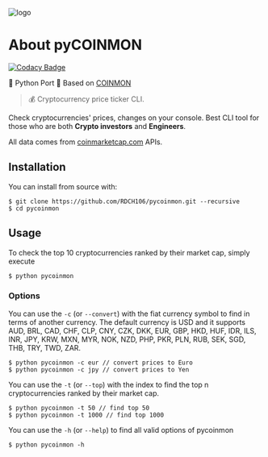 ![logo](https://raw.githubusercontent.com/RDCH106/pycoinmon/master/logo.png)

# About pyCOINMON

[![Codacy Badge](https://api.codacy.com/project/badge/Grade/30fca0e3463649f88584cd89c118eac2)](https://www.codacy.com/app/RDCH106/pycoinmon?utm_source=github.com&utm_medium=referral&utm_content=RDCH106/pycoinmon&utm_campaign=badger)

🐍 Python Port 🐍 Based on [COINMON](https://github.com/bichenkk/coinmon)

> 💰 Cryptocurrency price ticker CLI.

Check cryptocurrencies' prices, changes on your console.
Best CLI tool for those who are both **Crypto investors** and **Engineers**.

All data comes from [coinmarketcap.com](https://coinmarketcap.com/) APIs.

## Installation

You can install from source with:

```
$ git clone https://github.com/RDCH106/pycoinmon.git --recursive
$ cd pycoinmon
```

## Usage

To check the top 10 cryptocurrencies ranked by their market cap, simply execute
```
$ python pycoinmon
```

### Options

You can use the `-c` (or `--convert`) with the fiat currency symbol to find in terms of another currency.
The default currency is USD and it supports AUD, BRL, CAD, CHF, CLP, CNY, CZK, DKK, EUR, GBP, HKD, HUF, IDR, ILS, INR, JPY, KRW, MXN, MYR, NOK, NZD, PHP, PKR, PLN, RUB, SEK, SGD, THB, TRY, TWD, ZAR.

```
$ python pycoinmon -c eur // convert prices to Euro
$ python pycoinmon -c jpy // convert prices to Yen
```

You can use the `-t` (or `--top`) with the index to find the top n cryptocurrencies ranked by their market cap.

```
$ python pycoinmon -t 50 // find top 50
$ python pycoinmon -t 1000 // find top 1000
```

You can use the `-h` (or `--help`) to find all valid options of pycoinmon

```
$ python pycoinmon -h
```
